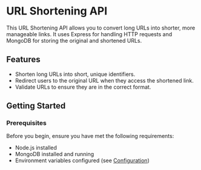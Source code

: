 # URL Shortening API
This URL Shortening API allows you to convert long URLs into shorter, more manageable links. It uses Express for handling HTTP requests and MongoDB for storing the original and shortened URLs.

## Features
- Shorten long URLs into short, unique identifiers.
- Redirect users to the original URL when they access the shortened link.
- Validate URLs to ensure they are in the correct format.

## Getting Started

### Prerequisites

Before you begin, ensure you have met the following requirements:

- Node.js installed
- MongoDB installed and running
- Environment variables configured (see [Configuration](#configuration))
